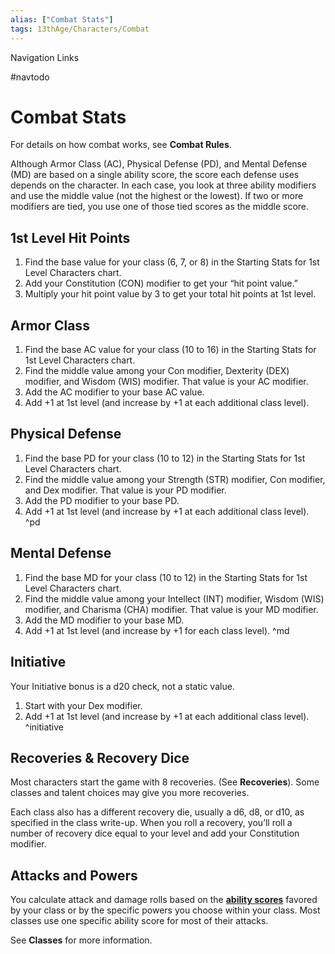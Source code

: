 ```yaml
---
alias: ["Combat Stats"]
tags: 13thAge/Characters/Combat
---
```


Navigation Links

#navtodo

# Combat Stats

For details on how combat works, see **Combat Rules**.

Although Armor Class (AC), Physical Defense (PD), and Mental Defense (MD) are based on a single ability score, the score each defense uses depends on the character. In each case, you look at three ability modifiers and use the middle value (not the highest or the lowest). If two or more modifiers are tied, you use one of those tied scores as the middle score.

## 1st Level Hit Points

1. Find the base value for your class (6, 7, or 8) in the Starting Stats for 1st Level Characters chart.
2. Add your Constitution (CON) modifier to get your “hit point value.”
3. Multiply your hit point value by 3 to get your total hit points at 1st level.

## Armor Class

1. Find the base AC value for your class (10 to 16) in the Starting Stats for 1st Level Characters chart.
2. Find the middle value among your Con modifier, Dexterity (DEX) modifier, and Wisdom (WIS) modifier. That value is your AC modifier.
3. Add the AC modifier to your base AC value.
4. Add +1 at 1st level (and increase by +1 at each additional class level).

## Physical Defense

1. Find the base PD for your class (10 to 12) in the Starting Stats for 1st Level Characters chart.
2. Find the middle value among your Strength (STR) modifier, Con modifier, and Dex modifier. That value is your PD modifier.
3. Add the PD modifier to your base PD.
4. Add +1 at 1st level (and increase by +1 at each additional class level).
^pd

## Mental Defense

1. Find the base MD for your class (10 to 12) in the Starting Stats for 1st Level Characters chart.
2. Find the middle value among your Intellect (INT) modifier, Wisdom (WIS) modifier, and Charisma (CHA) modifier. That value is your MD modifier.
3. Add the MD modifier to your base MD.
4. Add +1 at 1st level (and increase by +1 for each class level).
^md

## Initiative

Your Initiative bonus is a d20 check, not a static value.

1. Start with your Dex modifier.
2. Add +1 at 1st level (and increase by +1 at each additional class level).
^initiative

## Recoveries & Recovery Dice

Most characters start the game with 8 recoveries. (See **Recoveries**). Some classes and talent choices may give you more recoveries.

Each class also has a different recovery die, usually a d6, d8, or d10, as specified in the class write-up. When you roll a recovery, you’ll roll a number of recovery dice equal to your level and add your Constitution modifier.

## Attacks and Powers

You calculate attack and damage rolls based on the **[ability scores](3-Abilities.md)** favored by your class or by the specific powers you choose within your class. Most classes use one specific ability score for most of their attacks.

See **Classes** for more information.
